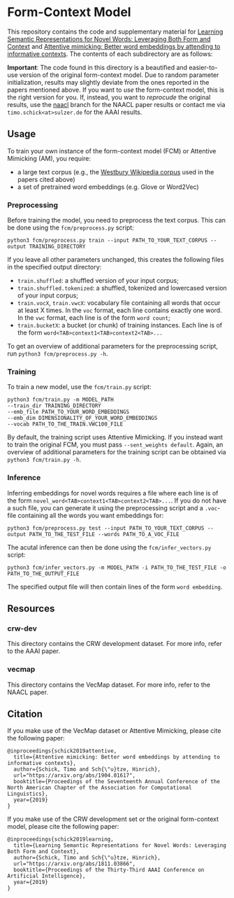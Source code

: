 # Form-Context Model

This repository contains the code and supplementary material for [Learning Semantic Representations for Novel Words: Leveraging Both Form and Context](https://arxiv.org/abs/1811.03866) and [Attentive mimicking: Better word embeddings by attending to informative contexts](https://arxiv.org/abs/1904.01617).
The contents of each subdirectory are as follows:

**Important**: The code found in this directory is a beautified and easier-to-use version of the original form-context model. Due to random parameter initialization, results may slightly deviate from the ones reported in the papers mentioned above. If you want to *use* the form-context model, this is the right version for you. If, instead, you want to *reprocude* the original results, use the [naacl](https://github.com/timoschick/form-context-model/tree/naacl) branch for the NAACL paper results or contact me via `timo.schick<at>sulzer.de` for the AAAI results.  

## Usage

To train your own instance of the form-context model (FCM) or Attentive Mimicking (AM), you require:

- a large text corpus (e.g., the [Westbury Wikipedia corpus](http://www.psych.ualberta.ca/~westburylab/downloads/westburylab.wikicorp.download.html) used in the papers cited above)
- a set of pretrained word embeddings (e.g. Glove or Word2Vec)

### Preprocessing

Before training the model, you need to preprocess the text corpus. This can be done using the `fcm/preprocess.py` script:

    python3 fcm/preprocess.py train --input PATH_TO_YOUR_TEXT_CORPUS --output TRAINING_DIRECTORY

If you leave all other parameters unchanged, this creates the following files in the specified output directory: 

- `train.shuffled`: a shuffled version of your input corpus;
- `train.shuffled.tokenized`: a shuffled, tokenized and lowercased version of your input corpus;
- `train.vocX`, `train.vwcX`: vocabulary file containing all words that occur at least X times. In the `voc` format, each line contains exactly one word. In the `vwc` format, each line is of the form `word count`;
- `train.bucketX`: a bucket (or chunk) of training instances. Each line is of the form `word<TAB>context1<TAB>context2<TAB>...`

To get an overview of additional parameters for the preprocessing script, run `python3 fcm/preprocess.py -h`.

### Training

To train a new model, use the `fcm/train.py` script:

    python3 fcm/train.py -m MODEL_PATH 
    --train_dir TRAINING_DIRECTORY 
    --emb_file PATH_TO_YOUR_WORD_EMBEDDINGS 
    --emb_dim DIMENSIONALITY_OF_YOUR_WORD_EMBEDDINGS 
    --vocab PATH_TO_THE_TRAIN.VWC100_FILE

By default, the training script uses Attentive Mimicking. If you instead want to train the original FCM, you must pass `--sent_weights default`. Again, an overview of additional parameters for the training script can be obtained via `python3 fcm/train.py -h`.

### Inference

Inferring embeddings for novel words requires a file where each line is of the form `novel_word<TAB>context1<TAB>context2<TAB>...`. If you do not have a such file, you can generate it using the preprocessing script and a `.voc`-file containing all the words you want embeddings for:

    python3 fcm/preprocess.py test --input PATH_TO_YOUR_TEXT_CORPUS --output PATH_TO_THE_TEST_FILE --words PATH_TO_A_VOC_FILE

The acutal inference can then be done using the `fcm/infer_vectors.py` script:

    python3 fcm/infer_vectors.py -m MODEL_PATH -i PATH_TO_THE_TEST_FILE -o PATH_TO_THE_OUTPUT_FILE
    
The specified output file will then contain lines of the form `word embedding`.

## Resources

### crw-dev

This directory contains the CRW development dataset. For more info, refer to the AAAI paper.

### vecmap

This directory contains the VecMap dataset. For more info, refer to the NAACL paper.

## Citation

If you make use of the VecMap dataset or Attentive Mimicking, please cite the following paper:
```
@inproceedings{schick2019attentive,
  title={Attentive mimicking: Better word embeddings by attending to informative contexts},
  author={Schick, Timo and Sch{\"u}tze, Hinrich},
  url="https://arxiv.org/abs/1904.01617",
  booktitle={Proceedings of the Seventeenth Annual Conference of the North American Chapter of the Association for Computational Linguistics},
  year={2019}
}
```
If you make use of the CRW development set or the original form-context model, please cite the following paper:
```
@inproceedings{schick2019learning,
  title={Learning Semantic Representations for Novel Words: Leveraging Both Form and Context},
  author={Schick, Timo and Sch{\"u}tze, Hinrich},
  url="https://arxiv.org/abs/1811.03866",
  booktitle={Proceedings of the Thirty-Third AAAI Conference on Artificial Intelligence},
  year={2019}
}
```
